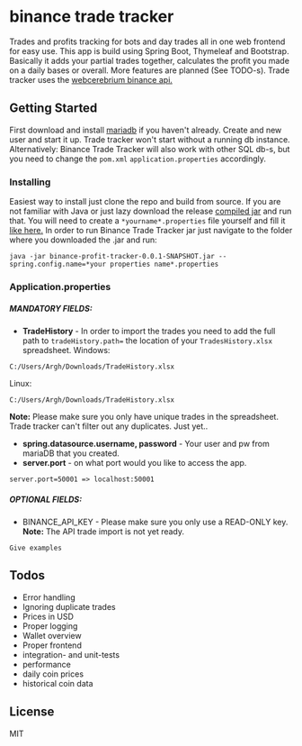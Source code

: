 # binance trade tracker

Trades and profits tracking for bots and day trades all in one web frontend for easy use. This app is build using Spring Boot, Thymeleaf and Bootstrap. Basically it adds your partial trades together, calculates the profit you made on a daily bases or overall. More features are planned (See TODO-s). Trade tracker uses the [webcerebrium binance api.](https://github.com/webcerebrium/java-binance-api)

## Getting Started

First download and install [mariadb](https://mariadb.org/) if you haven't already. Create and new user and start it up. Trade tracker won't start without a running db instance. Alternatively: Binance Trade Tracker will also work with other SQL db-s, but you need to change the `pom.xml` `application.properties` accordingly.

### Installing

Easiest way to install just clone the repo and build from source. If you are not familiar with Java or just lazy download the release [compiled jar]() and run that. You will need to create a `*yourname*.properties` file yourself and fill it [like here.](https://github.com/Arghh/binance-trade-tracker/blob/master/src/main/resources/application.properties) In order to run Binance Trade Tracker jar just navigate to the folder where you downloaded the .jar and run:

```
java -jar binance-profit-tracker-0.0.1-SNAPSHOT.jar --spring.config.name=*your properties name*.properties
```

### Application.properties

##### MANDATORY FIELDS:

* __TradeHistory__ - In order to import the trades you need to add the full path to `tradeHistory.path=` the location of your `TradesHistory.xlsx` spreadsheet.
Windows:

```
C:/Users/Argh/Downloads/TradeHistory.xlsx
```

Linux:

```
C:/Users/Argh/Downloads/TradeHistory.xlsx
```
__Note:__ Please make sure you only have unique trades in the spreadsheet. Trade tracker can't filter out any duplicates. Just yet..

* __spring.datasource.username, password__ - Your user and pw from mariaDB that you created.
* __server.port__ - on what port would you like to access the app. 

```
server.port=50001 => localhost:50001
```

##### OPTIONAL FIELDS:
* BINANCE_API_KEY - Please make sure you only use a READ-ONLY key.
__Note:__ The API trade import is not yet ready.


```
Give examples
```

## Todos

* Error handling
* Ignoring duplicate trades
* Prices in USD
* Proper logging
* Wallet overview
* Proper frontend
* integration- and unit-tests
* performance
* daily coin prices
* historical coin data


## License

MIT